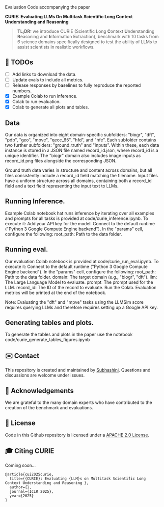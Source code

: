 
Evaluation Code accompanying the paper

**CURIE: Evaluating LLMs On Multitask Scientific Long Context Understanding and Reasoning**

> **TL;DR:** we introduce CURIE (Scientific Long **C**ontext **U**nderstanding **R**easoning and **I**nformation **E**xtraction), benchmark with 10 tasks from 6 science domains specifically designed to test the ability of LLMs to assist scientists in realistic workflows.

## 📝 TODOs

- [ ] Add links to download the data.
- [ ] Update evals to include all metrics.
- [ ] Release responses by baselines to fully reproduce the reported numbers.
- [x] Example Colab to run inference.
- [x] Colab to run evaluation.
- [x] Colab to generate all plots and tables.

## Data
Our data is organized into eight domain-specific subfolders: "biogr", "dft", "pdb", "geo", "mpve", "qecc_65", "hfd", and "hfe".  Each subfolder contains two further subfolders: "ground_truth" and "inputs".  Within these, each data instance is stored in a JSON file named record_id.json, where record_id is a unique identifier. The "biogr" domain also includes image inputs as record_id.png files alongside the corresponding JSON.

Ground truth data varies in structure and content across domains, but all files consistently include a record_id field matching the filename.  Input files have a uniform structure across all domains, containing both a record_id field and a text field representing the input text to LLMs.

## Running Inference.
Example Colab notebook hat runs inference by iterating over all examples and prompts for all tasks is provided at code/curie_inference.ipynb.
To execute it:
Add your API key for the model.
Connect to the default runtime ("Python 3 Google Compute Engine backend").
In the "params" cell, configure the following:
root_path: Path to the data folder.


## Running eval.
Our evaluation Colab notebook is provided at code/curie_run_eval.ipynb. To execute it:
Connect to the default runtime ("Python 3 Google Compute Engine backend").
In the "params" cell, configure the following:
root_path: Path to the data folder.
domain: The target domain (e.g., "biogr", "dft").
llm: The Large Language Model to evaluate.
prompt: The prompt used for the LLM.
record_id: The ID of the record to evaluate.
Run the Colab.  Evaluation metrics will be printed at the end of the notebook.

Note: Evaluating the "dft" and "mpve" tasks using the LLMSim score requires querying LLMs and therefore requires setting up a Google API key.


## Generating tables and plots.

To generate the tables and plots in the paper use the notebook code/curie_generate_tables_figures.ipynb

## ✉️ Contact

This repository is created and maintained by [Subhashini](https://vsubhashini.github.io/). Questions and discussions are welcome under issues.

## 🙏 Acknowledgements

We are grateful to the many domain experts who have contributed to the creation
of the benchmark and evaluations.

## 📄 License

Code in this Github repository is licensed under a [APACHE 2.0 License](./LICENSE).

## 🎓 Citing CURIE

Coming soon...

```
@article{cui2025curie,
  title={{CURIE}: Evaluating {LLM}s on Multitask Scientific Long Context Understanding and Reasoning },
  author={},
  journal={ICLR 2025},
  year={2025}
}
```
